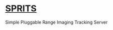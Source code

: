 [SPRITS](http://github.com/tommasoturchi/SPRITS/)
================

Simple Pluggable Range Imaging Tracking Server
